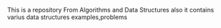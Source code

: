 This is a repository From Algorithms and Data Structures
also it contains varius data structures examples,problems
